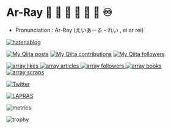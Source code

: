 # Ar-Ray 🌟 🐢 🐧 🍓 🐋 🦈 ♾️

- Pronunciation : Ar-Ray (えいあーる・れい , ei ar rei)

<!-- ![](https://komarev.com/ghpvc/?username=Ar-Ray-code) -->

[![hatenablog](https://img.shields.io/badge/hatenablog-%E3%81%88%E3%81%84%E3%81%82%E3%83%BC%E3%82%8B%E3%82%8C%E3%81%84%E3%81%AE%E6%8A%80%E8%A1%93%E6%97%A5%E8%A8%98-blueviolet)](https://ar-ray.hatenablog.com)

[![My Qiita posts](https://qiita-badge.apiapi.app/s/Ar-Ray/posts.svg)](http://qiita.com/Ar-Ray)
[![My Qiita contributions](https://qiita-badge.apiapi.app/s/Ar-Ray/contributions.svg)](http://qiita.com/Ar-Ray)
[![My Qiita followers](https://qiita-badge.apiapi.app/s/Ar-Ray/followers.svg)](http://qiita.com/Ar-Ray)

<!-- Like のバッジ -->
<a href="https://zenn.dev/array">
  <img src="https://zenn.badge.nikaera.com/s/array/likes?style=plastic" alt="array likes" />
</a>
<!-- Articles のバッジ -->
<a href="https://zenn.dev/array/articles">
  <img src="https://zenn.badge.nikaera.com/s/array/articles?style=plastic" alt="array articles" />
</a>
<!-- Followers のバッジ -->
<a href="https://zenn.dev/array/followers">
  <img src="https://zenn.badge.nikaera.com/s/array/followers?style=plastic" alt="array followers" />
</a>
<!-- Books のバッジ -->
<a href="https://zenn.dev/array/books">
 <img src="https://zenn.badge.nikaera.com/s/array/books?style=plastic" alt="array books" />
</a>
<!-- Scraps のバッジ -->
<a href="https://zenn.dev/array/scraps">
  <img src="https://zenn.badge.nikaera.com/s/array/scraps?style=plastic" alt="array scraps" />
</a>

[![Twitter](https://img.shields.io/twitter/follow/Ray255Ar?label=Followers%20%40Ray255Ar&style=social)](https://twitter.com/Ray255Ar)

[![LAPRAS](https://img.shields.io/badge/LAPRAS-Ar--Ray-9cf)](https://lapras.com/public/QZU7PYJ)

![metrics](https://metrics.lecoq.io/Ar-Ray-code?template=classic&config.timezone=Asia%2FTokyo)

![trophy](https://github-profile-trophy.vercel.app/?username=Ar-Ray-code&theme=onedark)

<!-- - Japanese Blog:exclamation::point_right: https://ar-ray.hatenablog.com/
- Twitter:exclamation::point_right: https://twitter.com/Ray255Ar
- Qiita (Japanese): https://qiita.com/Ar-Ray
- Zenn (Japanese): https://zenn.dev/array -->

<!-- ## Projects
- [Darknet_ros_fp16](https://github.com/Ar-Ray-code/darknet_ros_fp16)🔥
  - [English Wiki](https://github.com/Ar-Ray-code/darknet_ros_fp16/wiki/Darknet_ros_FP16-Report-(1.3x-faster)-%F0%9F%94%A5)
  - [Japanese Wiki (Zenn)](https://zenn.dev/array/articles/4c82fc8382e62d)
- [Motpy-ROS](https://github.com/Ar-Ray-code/motpy_ros)
  - [Qiita](https://qiita.com/Ar-Ray/items/4d68c8d958796bf8f4de)
- [rclshark](https://github.com/Ar-Ray-code/rclshark)🦈
  - [Zenn](https://zenn.dev/array/articles/9fd8cb5941bb94)

- Tutorials (In preparation) 🐢
  - [ROS1:C++](https://github.com/Ar-Ray-code/roscpp_tutorial)
, [ROS1:Python](https://github.com/Ar-Ray-code/rospy_tutorial)
, [ROS2:C++](https://github.com/Ar-Ray-code/rclcpp_tutorial)
, [ROS2:Python](https://github.com/Ar-Ray-code/rclpy_tutorial) -->

<!--a href="https://github.com/anuraghazra/github-readme-stats">
  <img align="left" src="https://github-readme-stats.vercel.app/api?username=Ar-Ray-code&count_private=true&show_icons=true&theme=highcontrast" />
</a>
<a href="https://github.com/anuraghazra/github-readme-stats">
  <img align="left" src="https://github-readme-stats.vercel.app/api/top-langs/?username=Ar-Ray-code&theme=highcontrast" />
</a-->

